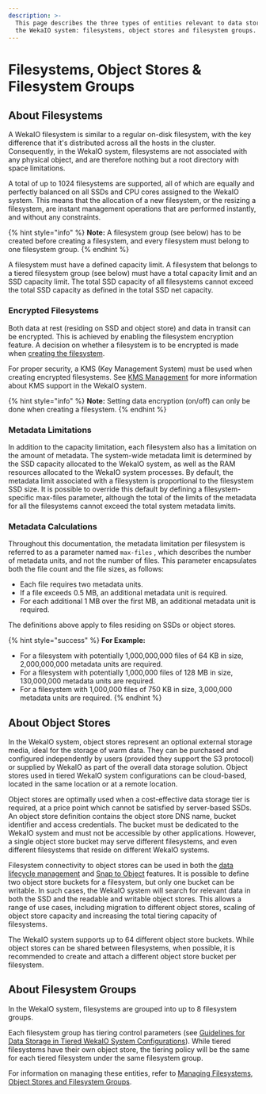 ```yaml
---
description: >-
  This page describes the three types of entities relevant to data storage in
  the WekaIO system: filesystems, object stores and filesystem groups.
---
```


# Filesystems, Object Stores & Filesystem Groups

## About Filesystems

A WekaIO filesystem is similar to a regular on-disk filesystem, with the key difference that it's distributed across all the hosts in the cluster. Consequently, in the WekaIO system, filesystems are not associated with any physical object, and are therefore nothing but a root directory with space limitations. 

A total of up to 1024 filesystems are supported, all of which are equally and perfectly balanced on all SSDs and CPU cores assigned to the WekaIO system. This means that the allocation of a new filesystem, or the resizing a filesystem, are instant management operations that are performed instantly, and without any constraints.

{% hint style="info" %}
**Note:** A filesystem group \(see below\) has to be created before creating a filesystem, and every filesystem must belong to one filesystem group.
{% endhint %}

A filesystem must have a defined capacity limit. A filesystem that belongs to a tiered filesystem group \(see below\) must have a total capacity limit and an SSD capacity limit. The total SSD capacity of all filesystems cannot exceed the total SSD capacity as defined in the total SSD net capacity.

### Encrypted Filesystems

Both data at rest \(residing on SSD and object store\) and data in transit can be encrypted. This is achieved by enabling the filesystem encryption feature. A decision on whether a filesystem is to be encrypted is made when [creating the filesystem](../fs/managing-filesystems/managing-filesystems-1.md#adding-a-filesystem).

For proper security, a KMS \(Key Management System\) must be used when creating encrypted filesystems. See [KMS Management](../fs/managing-filesystems/kms-management.md) for more information about KMS support in the WekaIO system.

{% hint style="info" %}
**Note:** Setting data encryption \(on/off\) can only be done when creating a filesystem.
{% endhint %}

### Metadata Limitations

In addition to the capacity limitation, each filesystem  also has a limitation on the amount of metadata. The system-wide metadata limit is determined by the SSD capacity allocated to the WekaIO system, as well as the RAM resources allocated to the WekaIO system processes. By default, the metadata limit associated with a filesystem is proportional to the filesystem SSD size. It is possible to override this default by defining a filesystem-specific max-files parameter, although the total of the limits of the metadata for all the filesystems cannot exceed the total system metadata limits.

### Metadata Calculations

Throughout this documentation, the metadata limitation per filesystem is referred to as a parameter named `max-files` , which describes the number of metadata units, and not the number of files. This parameter  encapsulates both the file count and the file sizes, as follows:

* Each file requires two metadata units.
* If a file exceeds 0.5 MB, an additional metadata unit is required.
* For each additional 1 MB over the first MB, an additional metadata unit is required.

The definitions above apply to files residing on SSDs or object stores.

{% hint style="success" %}
**For Example:**

* For a filesystem with potentially 1,000,000,000 files of 64 KB in size,  2,000,000,000 metadata units are required.
* For a filesystem with potentially 1,000,000 files of 128 MB in size, 130,000,000 metadata units are required.
* For a filesystem with 1,000,000 files of 750 KB in size, 3,000,000 metadata units are required.
{% endhint %}

## About Object Stores

In the WekaIO system, object stores represent an optional external storage media, ideal for the storage of warm data. They can be purchased and configured independently by users \(provided they support the S3 protocol\) or supplied by WekaIO as part of the overall data storage solution. Object stores used in tiered WekaIO system configurations can be cloud-based, located in the same location or at a remote location.

Object stores are optimally used when a cost-effective data storage tier is required, at a price point which cannot be satisfied by server-based SSDs. An object store definition contains the object store DNS name, bucket identifier and access credentials. The bucket must be dedicated to the WekaIO system and must not be accessible by other applications. However, a single object store bucket may serve different filesystems, and even different filesystems that reside on different WekaIO systems.

Filesystem connectivity to object stores can be used in both the [data lifecycle management](data-storage.md) and [Snap to Object](../fs/snap-to-obj.md) features. It is possible to define two object store buckets for a filesystem, but only one bucket can be writable. In such cases, the WekaIO system will search for relevant data in both the SSD and the readable and writable object stores. This allows a range of use cases, including migration to different object stores, scaling of object store capacity and increasing the total tiering capacity of filesystems.

The WekaIO system supports up to 64 different object store buckets. While object stores can be shared between filesystems, when possible, it is recommended to create and attach a different object store bucket per filesystem.

## About Filesystem Groups

In the WekaIO system, filesystems are grouped into up to 8 filesystem groups. 

Each filesystem group has tiering control parameters \(see [Guidelines for Data Storage in Tiered WekaIO System Configurations](data-storage.md#guidelines-for-data-storage-in-tiered-weka-system-configurations)\). While tiered filesystems have their own object store, the tiering policy will be the same for each tiered filesystem under the same filesystem group.



For information on managing these entities, refer to [Managing Filesystems, Object Stores and Filesystem Groups](../fs/managing-filesystems/).

